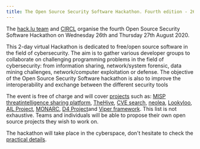 ```yaml
---
title: The Open Source Security Software Hackathon. Fourth edition - 26-27 August 2020
---
```


The [hack.lu team](http://hack.lu) and [CIRCL](https://www.circl.lu/) organise the fourth Open Source Security Software Hackathon on Wednesday 26th and Thursday 27th August 2020.

This 2-day virtual Hackathon is dedicated to free/open source software in the field of cybersecurity. The aim is to gather various developer groups to collaborate on challenging programming problems in the field of cybersecurity: from information sharing, network/system forensic, data mining challenges, network/computer exploitation or defense. The objective of
the Open Source Security Software hackathon is also to improve the interoperability and exchange between the different security tools

The event is free of charge and will cover [projects](/team/) such as: [MISP threatintelligence sharing platform](https://www.misp-project.org/), [TheHive](https://thehive-project.org/), [CVE search](https://www.cve-search.org/), [neolea](https://github.com/neolea), [Lookyloo](https://github.com/Lookyloo), [AIL Project](https://github.com/AIL-project), [MONARC](http://monarc.lu/), [D4 Project](https://github.com/D4-project/)and [Viper framework](https://github.com/viper-framework/viper). This list is not exhaustive. Teams and individuals will be able to propose their own open source projects they wish to work on.

The hackathon will take place in the cyberspace, don't hesitate to check the [practical details](/practical/).

